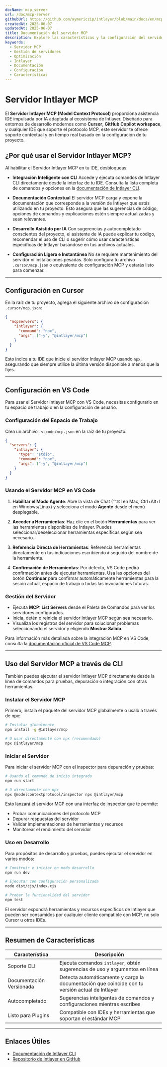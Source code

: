 ```yaml
---
docName: mcp_server
url: /doc/mcp-server
githubUrl: https://github.com/aymericzip/intlayer/blob/main/docs/en/mcp_server.md
createdAt: 2025-06-07
updatedAt: 2025-06-07
title: Documentación del servidor MCP
description: Explore las características y la configuración del servidor MCP para optimizar la gestión y las operaciones de su servidor.
keywords:
  - Servidor MCP
  - Gestión de servidores
  - Optimización
  - Intlayer
  - Documentación
  - Configuración
  - Características
---
```


# Servidor Intlayer MCP

El **Servidor Intlayer MCP (Model Context Protocol)** proporciona asistencia IDE impulsada por IA adaptada al ecosistema de Intlayer. Diseñado para entornos de desarrollo modernos como **Cursor**, **GitHub Copilot workspace**, y cualquier IDE que soporte el protocolo MCP, este servidor te ofrece soporte contextual y en tiempo real basado en la configuración de tu proyecto.

## ¿Por qué usar el Servidor Intlayer MCP?

Al habilitar el Servidor Intlayer MCP en tu IDE, desbloqueas:

- **Integración Inteligente con CLI**
  Accede y ejecuta comandos de Intlayer CLI directamente desde la interfaz de tu IDE. Consulta la lista completa de comandos y opciones en la [documentación de Intlayer CLI](https://github.com/aymericzip/intlayer/blob/main/docs/es/intlayer_cli.md).

- **Documentación Contextual**
  El servidor MCP carga y expone la documentación que corresponde a la versión de Intlayer que estás utilizando en tu proyecto. Esto asegura que las sugerencias de código, opciones de comandos y explicaciones estén siempre actualizadas y sean relevantes.

- **Desarrollo Asistido por IA**
  Con sugerencias y autocompletado conscientes del proyecto, el asistente de IA puede explicar tu código, recomendar el uso de CLI o sugerir cómo usar características específicas de Intlayer basándose en tus archivos actuales.

- **Configuración Ligera e Instantánea**
  No se requiere mantenimiento del servidor ni instalaciones pesadas. Solo configura tu archivo `.cursor/mcp.json` o equivalente de configuración MCP y estarás listo para comenzar.

---

## Configuración en Cursor

En la raíz de tu proyecto, agrega el siguiente archivo de configuración `.cursor/mcp.json`:

```json
{
  "mcpServers": {
    "intlayer": {
      "command": "npx",
      "args": ["-y", "@intlayer/mcp"]
    }
  }
}
```

Esto indica a tu IDE que inicie el servidor Intlayer MCP usando `npx`, asegurando que siempre utilice la última versión disponible a menos que la fijes.

---

## Configuración en VS Code

Para usar el Servidor Intlayer MCP con VS Code, necesitas configurarlo en tu espacio de trabajo o en la configuración de usuario.

### Configuración del Espacio de Trabajo

Crea un archivo `.vscode/mcp.json` en la raíz de tu proyecto:

```json
{
  "servers": {
    "intlayer": {
      "type": "stdio",
      "command": "npx",
      "args": ["-y", "@intlayer/mcp"]
    }
  }
}
```

### Usando el Servidor MCP en VS Code

1. **Habilitar el Modo Agente**: Abre la vista de Chat (⌃⌘I en Mac, Ctrl+Alt+I en Windows/Linux) y selecciona el modo **Agente** desde el menú desplegable.

2. **Acceder a Herramientas**: Haz clic en el botón **Herramientas** para ver las herramientas disponibles de Intlayer. Puedes seleccionar/deseleccionar herramientas específicas según sea necesario.

3. **Referencia Directa de Herramientas**: Referencia herramientas directamente en tus indicaciones escribiendo `#` seguido del nombre de la herramienta.

4. **Confirmación de Herramientas**: Por defecto, VS Code pedirá confirmación antes de ejecutar herramientas. Usa las opciones del botón **Continuar** para confirmar automáticamente herramientas para la sesión actual, espacio de trabajo o todas las invocaciones futuras.

### Gestión del Servidor

- Ejecuta **MCP: List Servers** desde el Paleta de Comandos para ver los servidores configurados.
- Inicia, detén o reinicia el servidor Intlayer MCP según sea necesario.
- Visualiza los registros del servidor para solucionar problemas seleccionando el servidor y eligiendo **Mostrar Salida**.

Para información más detallada sobre la integración MCP en VS Code, consulta la [documentación oficial de VS Code MCP](https://code.visualstudio.com/docs/copilot/chat/mcp-servers).

---

## Uso del Servidor MCP a través de CLI

También puedes ejecutar el servidor Intlayer MCP directamente desde la línea de comandos para pruebas, depuración o integración con otras herramientas.

### Instalar el Servidor MCP

Primero, instala el paquete del servidor MCP globalmente o úsalo a través de npx:

```bash
# Instalar globalmente
npm install -g @intlayer/mcp

# O usar directamente con npx (recomendado)
npx @intlayer/mcp
```

### Iniciar el Servidor

Para iniciar el servidor MCP con el inspector para depuración y pruebas:

```bash
# Usando el comando de inicio integrado
npm run start

# O directamente con npx
npx @modelcontextprotocol/inspector npx @intlayer/mcp
```

Esto lanzará el servidor MCP con una interfaz de inspector que te permite:

- Probar comunicaciones del protocolo MCP
- Depurar respuestas del servidor
- Validar implementaciones de herramientas y recursos
- Monitorear el rendimiento del servidor

### Uso en Desarrollo

Para propósitos de desarrollo y pruebas, puedes ejecutar el servidor en varios modos:

```bash
# Construir e iniciar en modo desarrollo
npm run dev

# Ejecutar con configuración personalizada
node dist/cjs/index.cjs

# Probar la funcionalidad del servidor
npm test
```

El servidor expondrá herramientas y recursos específicos de Intlayer que pueden ser consumidos por cualquier cliente compatible con MCP, no solo Cursor u otros IDEs.

---

## Resumen de Características

| Característica           | Descripción                                                                                     |
| ------------------------ | ----------------------------------------------------------------------------------------------- |
| Soporte CLI              | Ejecuta comandos `intlayer`, obtén sugerencias de uso y argumentos en línea                     |
| Documentación Versionada | Detecta automáticamente y carga la documentación que coincide con tu versión actual de Intlayer |
| Autocompletado           | Sugerencias inteligentes de comandos y configuraciones mientras escribes                        |
| Listo para Plugins       | Compatible con IDEs y herramientas que soportan el estándar MCP                                 |

---

## Enlaces Útiles

- [Documentación de Intlayer CLI](https://github.com/aymericzip/intlayer/blob/main/docs/es/intlayer_cli.md)
- [Repositorio de Intlayer en GitHub](https://github.com/aymericzip/intlayer)

